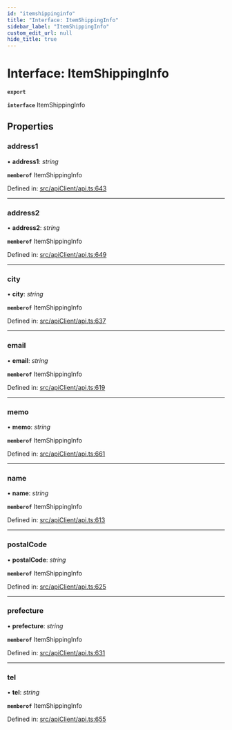 ```yaml
---
id: "itemshippinginfo"
title: "Interface: ItemShippingInfo"
sidebar_label: "ItemShippingInfo"
custom_edit_url: null
hide_title: true
---
```


# Interface: ItemShippingInfo

**`export`** 

**`interface`** ItemShippingInfo

## Properties

### address1

• **address1**: *string*

**`memberof`** ItemShippingInfo

Defined in: [src/apiClient/api.ts:643](https://github.com/KyuzanInc/annapurna-sdk-js/blob/5eef657/src/apiClient/api.ts#L643)

___

### address2

• **address2**: *string*

**`memberof`** ItemShippingInfo

Defined in: [src/apiClient/api.ts:649](https://github.com/KyuzanInc/annapurna-sdk-js/blob/5eef657/src/apiClient/api.ts#L649)

___

### city

• **city**: *string*

**`memberof`** ItemShippingInfo

Defined in: [src/apiClient/api.ts:637](https://github.com/KyuzanInc/annapurna-sdk-js/blob/5eef657/src/apiClient/api.ts#L637)

___

### email

• **email**: *string*

**`memberof`** ItemShippingInfo

Defined in: [src/apiClient/api.ts:619](https://github.com/KyuzanInc/annapurna-sdk-js/blob/5eef657/src/apiClient/api.ts#L619)

___

### memo

• **memo**: *string*

**`memberof`** ItemShippingInfo

Defined in: [src/apiClient/api.ts:661](https://github.com/KyuzanInc/annapurna-sdk-js/blob/5eef657/src/apiClient/api.ts#L661)

___

### name

• **name**: *string*

**`memberof`** ItemShippingInfo

Defined in: [src/apiClient/api.ts:613](https://github.com/KyuzanInc/annapurna-sdk-js/blob/5eef657/src/apiClient/api.ts#L613)

___

### postalCode

• **postalCode**: *string*

**`memberof`** ItemShippingInfo

Defined in: [src/apiClient/api.ts:625](https://github.com/KyuzanInc/annapurna-sdk-js/blob/5eef657/src/apiClient/api.ts#L625)

___

### prefecture

• **prefecture**: *string*

**`memberof`** ItemShippingInfo

Defined in: [src/apiClient/api.ts:631](https://github.com/KyuzanInc/annapurna-sdk-js/blob/5eef657/src/apiClient/api.ts#L631)

___

### tel

• **tel**: *string*

**`memberof`** ItemShippingInfo

Defined in: [src/apiClient/api.ts:655](https://github.com/KyuzanInc/annapurna-sdk-js/blob/5eef657/src/apiClient/api.ts#L655)
